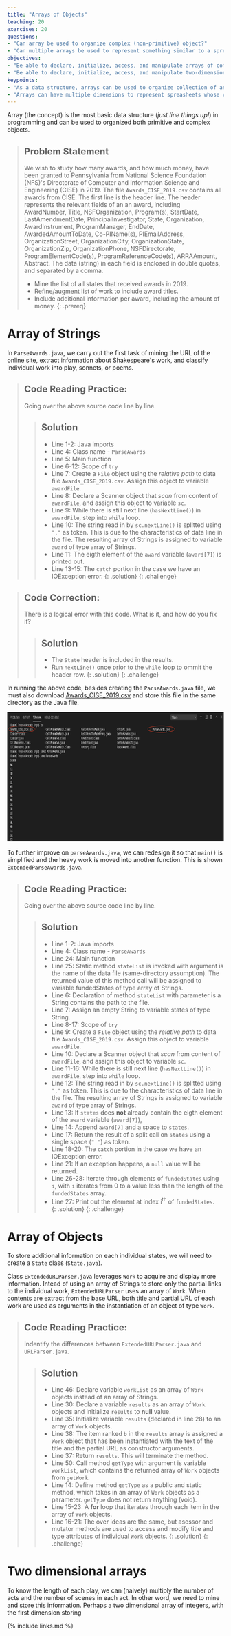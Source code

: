 ```yaml
---
title: "Arrays of Objects"
teaching: 20
exercises: 20
questions:
- "Can array be used to organize complex (non-primitive) object?"
- "Can multiple arrays be used to represent something similar to a spreadsheet?"
objectives:
- "Be able to declare, initialize, access, and manipulate arrays of complex objects."
- "Be able to declare, initialize, access, and manipulate two-dimensional arrays."
keypoints:
- "As a data structure, arrays can be used to organize collection of any objects (of the same complex type."
- "Arrays can have multiple dimensions to represent spreasheets whose columns are of the same type and have the same length."
---
```


Array (the concept) is the most basic data structure (*just line things up!*) in programming and 
can be used to organized  both primitive and complex objects. 

> ## Problem Statement
> We wish to study how many awards, and how much money, have been granted to Pennsylvania
> from National Science Foundation (NFS)'s Directorate of Computer and Information Science
> and Engineering (CISE) in 2019. The file `Awards_CISE_2019.csv` contains all awards from 
> CISE. The first line is the header line. The header represents the relevant fields of an 
> an award, including AwardNumber, Title, NSFOrganization, Program(s), StartDate, 
> LastAmendmentDate, PrincipalInvestigator, State, Organization, AwardInstrument, 
> ProgramManager, EndDate, AwardedAmountToDate, Co-PIName(s), PIEmailAddress, 
> OrganizationStreet, OrganizationCity, OrganizationState, OrganizationZip,
> OrganizationPhone, NSFDirectorate, ProgramElementCode(s), ProgramReferenceCode(s),
> ARRAAmount, Abstract. The data (string) in each field is enclosed in double quotes, and
> separated by a comma. 
> - Mine the list of all states that received awards in 2019. 
> - Refine/augment list of work to include award titles. 
> - Include additional information per award, including the amount of money. 
{: .prereq}

# Array of Strings

In `ParseAwards.java`, we carry out the first task of mining the URL of the online site, 
extract information about Shakespeare's work, and classify individual work into play, sonnets, or poems. 

<script src="https://gist.github.com/linhbngo/d4dcf56c9d764b7f444e1452fcddc045.js?file=ParseAwards.java"></script>

> ## Code Reading Practice:
> 
> Going over the above source code line by line. 
>
> > ## Solution
> >  - Line 1-2: Java imports
> >  - Line 4: Class name - `ParseAwards`
> >  - Line 5: Main function
> >  - Line 6-12: Scope of `try` 
> >  - Line 7: Create a `File` object using the *relative path* to data file `Awards_CISE_2019.csv`. Assign this object to variable `awardFile`.
> >  - Line 8: Declare a Scanner object that *scan* from content of `awardFile`, and assign this object to variable `sc`. 
> >  - Line 9: While there is still next line (`hasNextLine()`) in `awardFile`, step into `while` loop. 
> >  - Line 10: The string read in by `sc.nextLine()` is splitted using `","` as token. This is due to the characteristics of data line in the file. The resulting array of Strings is assigned to variable `award` of type array of Strings.  
> >  - Line 11: The eigth element of the `award` variable (`award[7]`) is printed out.  
> >  - Line 13-15: The `catch` portion in the case we have an IOException error. 
> {: .solution}
{: .challenge}

> ## Code Correction:
> 
> There is a logical error with this code. What is it, and how do you fix it? 
>
> > ## Solution
> >  - The `State` header is included in the results. 
> >  - Run `nextLine()` once prior to the `while` loop to ommit the header row. 
> {: .solution}
{: .challenge}

In running the above code, besides creating the `ParseAwards.java` file, we must also download [Awards_CISE_2019.csv](awards-cise-2019) and store this 
file in the same directory as the Java file. 

<img src="../assets/fig/parseAwards.png" alt="Viewing data and source code for ParseAwards.java and then compile and run" style="height:300px">

To further improve on `parseAwards.java`, we can redesign it so that `main()` is simplified and the heavy work is moved into another function. This is 
shown `ExtendedParseAwards.java`. 

<script src="https://gist.github.com/linhbngo/d4dcf56c9d764b7f444e1452fcddc045.js?file=ExtendedParseAwards.java"></script>

> ## Code Reading Practice:
> 
> Going over the above source code line by line. 
>
> > ## Solution
> >  - Line 1-2: Java imports
> >  - Line 4: Class name - `ParseAwards`
> >  - Line 24: Main function
> >  - Line 25: Static method `stateList` is invoked with argument is the name of the data file (same-directory assumption). The returned value of this method call will be assigned to variable fundedStates of type array of Strings. 
> >  - Line 6: Declaration of method `stateList` with parameter is a String contains the path to the file. 
> >  - Line 7: Assign an empty String to variable states of type String. 
> >  - Line 8-17: Scope of `try` 
> >  - Line 9: Create a `File` object using the *relative path* to data file `Awards_CISE_2019.csv`. Assign this object to variable `awardFile`.
> >  - Line 10: Declare a Scanner object that *scan* from content of `awardFile`, and assign this object to variable `sc`. 
> >  - Line 11-16: While there is still next line (`hasNextLine()`) in `awardFile`, step into `while` loop. 
> >  - Line 12: The string read in by `sc.nextLine()` is splitted using `","` as token. This is due to the characteristics of data line in the file. The resulting array of Strings is assigned to variable `award` of type array of Strings.  
> >  - Line 13: If `states` does **not** already contain the eigth element of the `award` variable (`award[7]`),
> >  - Line 14: Append `award[7]` and a space to `states`.  
> >  - Line 17: Return the result of a split call on `states` using a single space (`" "`) as token. 
> >  - Line 18-20: The `catch` portion in the case we have an IOException error. 
> >  - Line 21: If an exception happens, a `null` value will be returned. 
> >  - Line 26-28: Iterate through elements of `fundedStates` using `i`, with `i` iterates from 0 to a value less than the length of the `fundedStates` array. 
> >  - Line 27: Print out the element at index i<sup>th</sup> of `fundedStates`.  
> {: .solution}
{: .challenge}

# Array of Objects

To store additional information on each individual states, we will need to create a `State` class (`State.java`). 

<script src="https://gist.github.com/linhbngo/d4dcf56c9d764b7f444e1452fcddc045.js?file=Work.java"></script>

Class `ExtendedURLParser.java` leverages `Work` to acquire and display more information. 
Intead of using an array of Strings to store only the partial links to the individual work, 
`ExtendedURLParser` uses an array of `Work`. When contents are extract from the base URL, both 
title and partial URL of each work are used as arguments in the instantiation of an object of type `Work`. 

<script src="https://gist.github.com/linhbngo/d4dcf56c9d764b7f444e1452fcddc045.js?file=ExtendedParseAwards.java"></script>

> ## Code Reading Practice:
> 
> Indentify the differences between `ExtendedURLParser.java` and `URLParser.java`. 
>
> > ## Solution
> >  - Line 46: Declare variable `workList` as an array of `Work` objects instead of an array of Strings.  
> >  - Line 30: Declare a variable `results` as an array of `Work` objects and initialize `results` to **null** value. 
> >  - Line 35: Initialize variable `results` (declared in line 28) to an array of `Work` objects. 
> >  - Line 38: The item ranked `b` in the `results` array is assigned a `Work` object that has been instantiated with the text of the title and the partial URL as constructor arguments. 
> >  - Line 37: Return `results`. This will terminate the method. 
> >  - Line 50: Call method `getType` with argument is variable `workList`, which contains the returned array of `Work` objects from `getWork`. 
> >  - Line 14: Define method `getType` as a public and static method, which takes in an array of `Work` objects as a parameter. `getType` does not return anything (void). 
> >  - Line 15-23: A **for** loop that iterates through each item in the array of `Work` objects. 
> >  - Line 16-21: The over ideas are the same, but asessor and mutator methods are used to access and modify title and type attributes of individual `Work` objects. 
> {: .solution}
{: .challenge}

# Two dimensional arrays

To know the length of each play, we can (naively) multiply the number of acts and the number of scenes in each act. In other word, we need to mine and store this information. Perhaps a two dimensional array of integers, with the first dimension storing 

{% include links.md %}
